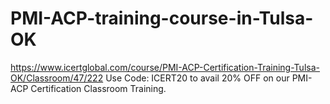 # PMI-ACP-training-course-in-Tulsa-OK
https://www.icertglobal.com/course/PMI-ACP-Certification-Training-Tulsa-OK/Classroom/47/222  Use Code: ICERT20 to avail 20% OFF on our PMI-ACP Certification Classroom Training.
